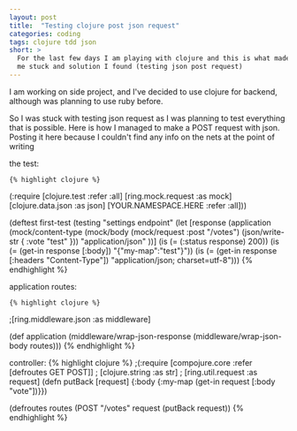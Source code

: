 ```yaml
---
layout: post
title:  "Testing clojure post json request"
categories: coding
tags: clojure tdd json
short: >
  For the last few days I am playing with clojure and this is what made
  me stuck and solution I found (testing json post request)
---
```


  I am working on side project, and I've decided to use clojure for
  backend, although was planning to use ruby before.

  So I was stuck with testing json request as I was planning to test
  everything that is possible. Here is how I managed to make a POST
  request with json. Posting it here because I couldn't find any info on
  the nets at the point of writing

  the test:

    {% highlight clojure %}
  (:require [clojure.test :refer :all]
            [ring.mock.request :as mock]
            [clojure.data.json :as json]
            [YOUR.NAMESPACE.HERE :refer :all]))

(deftest first-test
  (testing "settings endpoint"
    (let [response
          (application
            (mock/content-type (mock/body
                                 (mock/request :post "/votes")
                                 (json/write-str { :vote "test" }))
                               "application/json"
                               ))]
      (is (= (:status response) 200))
      (is (= (get-in response [:body]) "{\"my-map\":\"test\"}"))
      (is (= (get-in response [:headers "Content-Type"]) "application/json; charset=utf-8")))
      {% endhighlight %}

  application routes:

    {% highlight clojure %}
  ;[ring.middleware.json :as middleware]

(def application
  (middleware/wrap-json-response (middleware/wrap-json-body
    routes)))
      {% endhighlight %}

  controller:
    {% highlight clojure %}
  ;(:require [compojure.core :refer [defroutes GET POST]]
  ;          [clojure.string :as str]
  ;          [ring.util.request :as request]
(defn putBack
  [request]
  {:body {:my-map (get-in request [:body "vote"])}})

(defroutes routes
  (POST "/votes" request (putBack request))
      {% endhighlight %}
